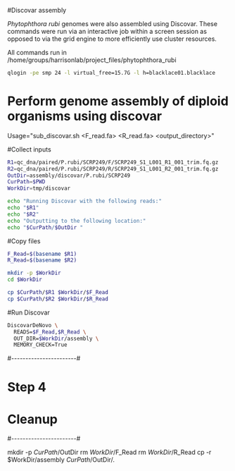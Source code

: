 #Discovar assembly

*Phytophthora rubi* genomes were also assembled using Discovar. These commands were run via an interactive job within a screen session as opposed to via the grid engine to more efficiently use cluster resources.

All commands run in /home/groups/harrisonlab/project_files/phytophthora_rubi

```bash
qlogin -pe smp 24 -l virtual_free=15.7G -l h=blacklace01.blacklace
```

# Perform genome assembly of diploid organisms using discovar

Usage="sub_discovar.sh <F_read.fa> <R_read.fa> <output_directory>"

#Collect inputs

```bash
R1=qc_dna/paired/P.rubi/SCRP249/F/SCRP249_S1_L001_R1_001_trim.fq.gz
R2=qc_dna/paired/P.rubi/SCRP249/R/SCRP249_S1_L001_R2_001_trim.fq.gz
OutDir=assembly/discovar/P.rubi/SCRP249
CurPath=$PWD
WorkDir=tmp/discovar

echo "Running Discovar with the following reads:"
echo "$R1"
echo "$R2"
echo "Outputting to the following location:"
echo "$CurPath/$OutDir "
```

#Copy files

```bash
F_Read=$(basename $R1)
R_Read=$(basename $R2)

mkdir -p $WorkDir
cd $WorkDir

cp $CurPath/$R1 $WorkDir/$F_Read
cp $CurPath/$R2 $WorkDir/$R_Read
```

#Run Discovar

```bash
DiscovarDeNovo \
  READS=$F_Read,$R_Read \
  OUT_DIR=$WorkDir/assembly \
  MEMORY_CHECK=True
```

#-----------------------#
#         Step 4        #
#        Cleanup        #
#-----------------------#

mkdir -p $CurPath/$OutDir
rm $WorkDir/$F_Read
rm $WorkDir/$R_Read
cp -r $WorkDir/assembly $CurPath/$OutDir/.
```
